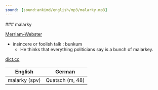 ```yaml
---
sound: [sound:ankimd/english/mp3/malarky.mp3]
---
```


\### malarky

[Merriam-Webster](https://www.merriam-webster.com/dictionary/malarky)

- insincere or foolish talk : bunkum
    - He thinks that everything politicians say is a bunch of malarkey.

[dict.cc](https://www.dict.cc/malarky)

| English        | German       |
| -------------- | ------------ |
| malarky (spv) | Quatsch (m, 48) |

